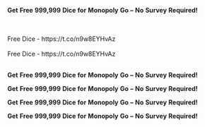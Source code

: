 <strong>Get</strong> <strong>Free</strong> <strong>999,999</strong> <strong>Dice</strong> <strong>for</strong> <strong>Monopoly</strong> <strong>Go</strong> <strong>–</strong> <strong>No</strong> <strong>Survey</strong> <strong>Required!</strong>

<br>
<br>Free Dice - https://t.co/n9w8EYHvAz
<br>
<br>Free Dice - https://t.co/n9w8EYHvAz
<br>
<br>

<strong>Get</strong> <strong>Free</strong> <strong>999,999</strong> <strong>Dice</strong> <strong>for</strong> <strong>Monopoly</strong> <strong>Go</strong> <strong>–</strong> <strong>No</strong> <strong>Survey</strong> <strong>Required!</strong>

<strong>Get</strong> <strong>Free</strong> <strong>999,999</strong> <strong>Dice</strong> <strong>for</strong> <strong>Monopoly</strong> <strong>Go</strong> <strong>–</strong> <strong>No</strong> <strong>Survey</strong> <strong>Required!</strong>

<strong>Get</strong> <strong>Free</strong> <strong>999,999</strong> <strong>Dice</strong> <strong>for</strong> <strong>Monopoly</strong> <strong>Go</strong> <strong>–</strong> <strong>No</strong> <strong>Survey</strong> <strong>Required!</strong>

<strong>Get</strong> <strong>Free</strong> <strong>999,999</strong> <strong>Dice</strong> <strong>for</strong> <strong>Monopoly</strong> <strong>Go</strong> <strong>–</strong> <strong>No</strong> <strong>Survey</strong> <strong>Required!</strong>
